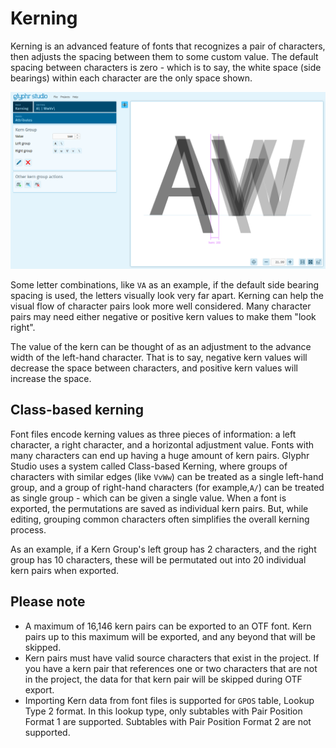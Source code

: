 # Kerning

Kerning is an advanced feature of fonts that recognizes a pair of characters, then adjusts the spacing between them to some custom value. The default spacing between characters is zero - which is to say, the white space (side bearings) within each character are the only space shown.

![Kerning page](../img/page_kerning.png)

Some letter combinations, like `VA` as an example, if the default side bearing spacing is used, the letters visually look very far apart. Kerning can help the visual flow of character pairs look more well considered. Many character pairs may need either negative or positive kern values to make them "look right".

The value of the kern can be thought of as an adjustment to the advance width of the left-hand character. That is to say, negative kern values will decrease the space between characters, and positive kern values will increase the space.

## Class-based kerning

Font files encode kerning values as three pieces of information: a left character, a right character, and a horizontal adjustment value. Fonts with many characters can end up having a huge amount of kern pairs. Glyphr Studio uses a system called Class-based Kerning, where groups of characters with similar edges (like `VvWw`) can be treated as a single left-hand group, and a group of right-hand characters (for example,`A/`) can be treated as single group - which can be given a single value. When a font is exported, the permutations are saved as individual kern pairs. But, while editing, grouping common characters often simplifies the overall kerning process.

As an example, if a Kern Group's left group has 2 characters, and the right group has 10 characters, these will be permutated out into 20 individual kern pairs when exported.

## Please note

- A maximum of 16,146 kern pairs can be exported to an OTF font. Kern pairs up to this maximum will be exported, and any beyond that will be skipped.
- Kern pairs must have valid source characters that exist in the project. If you have a kern pair that references one or two characters that are not in the project, the data for that kern pair will be skipped during OTF export.
- Importing Kern data from font files is supported for `GPOS` table, Lookup Type 2 format. In this lookup type, only subtables with Pair Position Format 1 are supported. Subtables with Pair Position Format 2 are not supported.